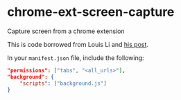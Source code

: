 # chrome-ext-screen-capture
Capture screen from a chrome extension

This is code borrowed from Louis Li and [his post](http://louisrli.github.io/blog/2013/01/16/javascript-canvas-screenshot/). 

In your `manifest.json` file, include the following: 

```json
"permissions": ["tabs", "<all_urls>"],
"background": {
    "scripts": ["background.js"]
}
```
